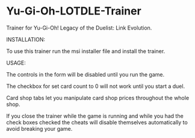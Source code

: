 # Yu-Gi-Oh-LOTDLE-Trainer
Trainer for Yu-Gi-Oh! Legacy of the Duelist: Link Evolution.

INSTALLATION:

To use this trainer run the msi installer file and install the trainer.

USAGE:

The controls in the form will be disabled until you run the game.

The checkbox for set card count to 0 will not work until you start a duel.

Card shop tabs let you manipulate card shop prices throughout the whole shop.

If you close the trainer while the game is running and while you had the check boxes checked 
the cheats will disable themselves automatically to avoid breaking your game.
